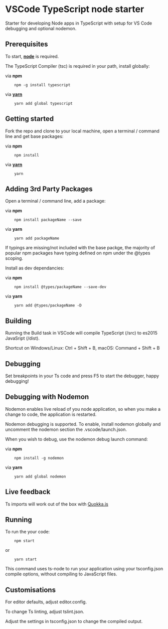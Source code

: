 # VSCode TypeScript node starter
Starter for developing Node apps in TypeScript with setup for VS Code debugging and optional nodemon.

## Prerequisites

To start, **[node](https://nodejs.org)** is required.

The TypeScript Compiler (tsc) is required in your path, install globally:

via **npm**
```
    npm -g install typescript
```

via **[yarn](https://yarnpkg.com)**
```
    yarn add global typescript
```

## Getting started

Fork the repo and clone to your local machine, open a terminal / command line and get base packages:

via **npm**
```
    npm install
```

via **[yarn](https://yarnpkg.com)**
```
    yarn
```

## Adding 3rd Party Packages

Open a terminal / command line, add a package:

via **npm**
```
    npm install packageName --save
```

via **yarn**
```
    yarn add packageName
```

If typings are missing/not included with the base packge, the majority of popular npm packages have typing defined on npm under the @types scoping.

Install as dev dependancies:

via **npm**
```
    npm install @types/packageName --save-dev
```

via **yarn**
```
    yarn add @types/packageName -D
```

## Building

Running the Build task in VSCode will compile TypeScript (/src) to es2015 JavaSript (/dist).

Shortcut on Windows/Linux: Ctrl + Shift + B, macOS: Command + Shift + B

## Debugging

Set breakpoints in your Ts code and press F5 to start the debugger, happy debugging!

## Debugging with Nodemon

Nodemon enables live reload of you node application, so when you make a change to code,
the application is restarted.

Nodemon debugging is supported. To enable, install nodemon globally
and uncomment the nodemon section the .vscode/launch.json.

When you wish to debug, use the nodemon debug launch command:

via **npm**
```
    npm install -g nodemon
```

via **yarn**
```
    yarn add global nodemon
```


## Live feedback

Ts imports will work out of the box with [Quokka.js](https://quokkajs.com)

## Running

To run the your code:

```
    npm start
```

or
```
    yarn start
```

This command uses ts-node to run your application using your tsconfig.json compile options, without compiling to JavaScript files.

## Customisations

For editor defaults, adjust editor.config.

To change Ts linting, adjust tslint.json.

Adjust the settings in tsconfig.json to change the compiled output.

